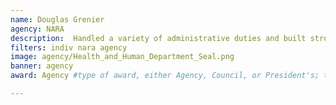 ```yaml
---
name: Douglas Grenier
agency: NARA
description:  Handled a variety of administrative duties and built strong relationships with customers to sustain operations while understaffed. Mr. Grenier’s efforts allowed the WNRC to receive, store, and service upwards of 140,000 cubic feet of new materials for various agencies. 
filters: indiv nara agency
image: agency/Health_and_Human_Department_Seal.png
banner: agency
award: Agency #type of award, either Agency, Council, or President's; this is case sensitive so make sure to match the options listed exactly. This section generates the format of the card

---
```

